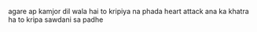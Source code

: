 agare ap kamjor dil wala hai to kripiya na phada 
heart attack ana ka khatra ha
to kripa sawdani sa padhe